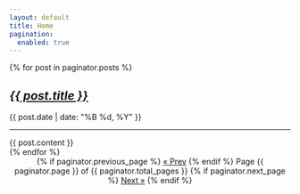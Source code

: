 ```yaml
---
layout: default
title: Home
pagination:
  enabled: true
---
```


<div id="posts-list">
  {% for post in paginator.posts %}
    <div class="post-content post-item">
      <h2 style="font-style: italic;">
        <a href="{{ post.url | relative_url }}">{{ post.title }}</a>
      </h2>
      <div class="meta">
        <span>{{ post.date | date: "%B %d, %Y" }}</span>
      </div>
      <hr>
      {{ post.content }}
    </div>
  {% endfor %}
</div>

<!-- Pagination linkss -->
<div class="pagination" style="text-align:center;">
  {% if paginator.previous_page %}
    <a href="{{ paginator.previous_page_path | relative_url }}">&laquo; Prev</a>
  {% endif %}
  <span>Page {{ paginator.page }} of {{ paginator.total_pages }}</span>
  {% if paginator.next_page %}
    <a href="{{ paginator.next_page_path | relative_url }}">Next &raquo;</a>
  {% endif %}
</div>